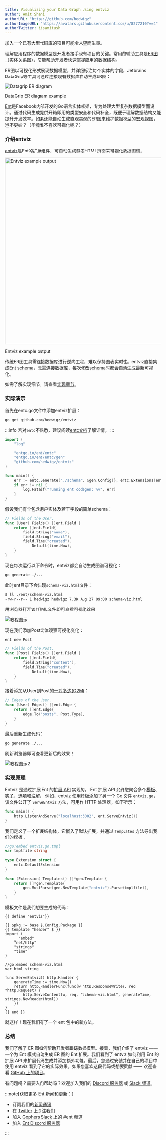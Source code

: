 ```yaml
---
title: Visualizing your Data Graph Using entviz
author: Amit Shani
authorURL: "https://github.com/hedwigz"
authorImageURL: "https://avatars.githubusercontent.com/u/8277210?v=4"
authorTwitter: itsamitush
---
```


加入一个已有大型代码库的项目可能令人望而生畏。

理解应用程序的数据模型是开发者接手现有项目的关键。常用的辅助工具是[ER图（实体关系图）](https://en.wikipedia.org/wiki/Entity%E2%80%93relationship_model)，它能帮助开发者快速掌握应用的数据结构。

ER图以可视化形式展现数据模型，并详细标注每个实体的字段。Jetbrains DataGrip等工具可通过连接现有数据库自动生成ER图：

<div style={{textAlign: 'center'}}>
  <img alt="Datagrip ER diagram" src="https://entgo.io/images/assets/entviz/datagrip_er_diagram.png" />
  <p style={{fontSize: 12}}>DataGrip ER diagram example</p>
</div>

[Ent](https://entgo.io/docs/getting-started/)是Facebook内部开发的Go语言实体框架，专为处理大型复杂数据模型而设计。通过代码生成提供开箱即用的类型安全和代码补全，既便于理解数据结构又能提升开发效率。如果还能自动生成直观美观的ER图来维护数据模型的宏观视图，岂不更妙？（毕竟谁不喜欢可视化呢？）

### 介绍entviz

[entviz](https://github.com/hedwigz/entviz)是Ent的扩展组件，可自动生成静态HTML页面来可视化数据图谱。

<div style={{textAlign: 'center'}}>
  <img width="600px" alt="Entviz example output" src="https://entgo.io/images/assets/entviz/entviz-example-visualization.png" />
  <p style={{fontSize: 12}}>Entviz example output</p>
</div>

传统ER图工具需连接数据库进行逆向工程，难以保持图表实时性。entviz直接集成Ent schema，无需连接数据库，每次修改schema时都会自动生成最新可视化。

如需了解实现细节，请查看[实现章节](#implementation)。

### 实际演示

首先在entc.go文件中添加entviz扩展：

```bash
go get github.com/hedwigz/entviz
```

:::info
若对`entc`不熟悉，建议阅读[entc文档](https://entgo.io/docs/code-gen#use-entc-as-a-package)了解详情。
:::

```go title="ent/entc.go"
import (
	"log"

	"entgo.io/ent/entc"
	"entgo.io/ent/entc/gen"
	"github.com/hedwigz/entviz"
)

func main() {
	err := entc.Generate("./schema", &gen.Config{}, entc.Extensions(entviz.Extension{}))
	if err != nil {
		log.Fatalf("running ent codegen: %v", err)
	}
}
```

假设我们有个包含用户实体及若干字段的简单schema：

```go title="ent/schema/user.go"
// Fields of the User.
func (User) Fields() []ent.Field {
	return []ent.Field{
		field.String("name"),
		field.String("email"),
		field.Time("created").
			Default(time.Now),
	}
}
```

现在每次运行以下命令时，entviz都会自动生成图谱可视化：

```bash
go generate ./...
```

此时ent目录下会出现`schema-viz.html`文件：

```bash
$ ll ./ent/schema-viz.html
-rw-r--r-- 1 hedwigz hedwigz 7.3K Aug 27 09:00 schema-viz.html
```

用浏览器打开该HTML文件即可查看可视化效果

![教程图示](https://entgo.io/images/assets/entviz/entviz-tutorial-1.png)

现在我们添加Post实体观察可视化变化：

```bash
ent new Post
```

```go title="ent/schema/post.go"
// Fields of the Post.
func (Post) Fields() []ent.Field {
	return []ent.Field{
		field.String("content"),
		field.Time("created").
			Default(time.Now),
	}
}
```

接着添加从User到Post的[一对多边(O2M)](https://entgo.io/docs/schema-edges/#o2m-two-types)：

```go title="ent/schema/post.go"
// Edges of the User.
func (User) Edges() []ent.Edge {
	return []ent.Edge{
		edge.To("posts", Post.Type),
	}
}
```

最后重新生成代码：

```bash
go generate ./...
```

刷新浏览器即可查看更新后的效果！

![教程图示2](https://entgo.io/images/assets/entviz/entviz-tutorial-2.png)

### 实现原理

Entviz 是通过扩展 Ent 的[扩展 API](https://github.com/ent/ent/blob/1304dc3d795b3ea2de7101c7ca745918def668ef/entc/entc.go#L197) 实现的。
Ent 扩展 API 允许您聚合多个[模板](https://entgo.io/docs/templates/)、[钩子](https://entgo.io/docs/hooks/)、[选项](https://entgo.io/docs/code-gen/#code-generation-options)和[注解](https://entgo.io/docs/templates/#annotations)。
例如，entviz 使用模板添加了另一个 Go 文件 `entviz.go`，该文件公开了 `ServeEntviz` 方法，可用作 HTTP 处理器，如下所示：

```go
func main() {
	http.ListenAndServe("localhost:3002", ent.ServeEntviz())
}
```

我们定义了一个扩展结构体，它嵌入了默认扩展，并通过 `Templates` 方法导出我们的模板：

```go
//go:embed entviz.go.tmpl
var tmplfile string
 
type Extension struct {
	entc.DefaultExtension
}
 
func (Extension) Templates() []*gen.Template {
	return []*gen.Template{
		gen.MustParse(gen.NewTemplate("entviz").Parse(tmplfile)),
	}
}
```

模板文件是我们想要生成的代码：

```gotemplate
{{ define "entviz"}}
 
{{ $pkg := base $.Config.Package }}
{{ template "header" $ }}
import (
	_ "embed"
	"net/http"
	"strings"
	"time"
)

//go:embed schema-viz.html
var html string

func ServeEntviz() http.Handler {
	generateTime := time.Now()
	return http.HandlerFunc(func(w http.ResponseWriter, req *http.Request) {
		http.ServeContent(w, req, "schema-viz.html", generateTime, strings.NewReader(html))
	})
}
{{ end }}
```

就这样！现在我们有了一个 ent 包中的新方法。

### 总结

我们了解了 ER 图如何帮助开发者跟踪数据模型。接着，我们介绍了 entviz —— 一个为 Ent 模式自动生成 ER 图的 Ent 扩展。我们看到了 entviz 如何利用 Ent 的扩展 API 来扩展代码生成并添加额外功能。最后，您通过安装并在自己的项目中使用 entviz 看到了它的实际效果。如果您喜欢这段代码或想要贡献 —— 欢迎查看 [GitHub 上的项目](https://github.com/hedwigz/entviz)。

有问题吗？需要入门帮助吗？欢迎加入我们的 [Discord 服务器](https://discord.gg/qZmPgTE6RX) 或 [Slack 频道](https://entgo.io/docs/slack/)。

:::note[获取更多 Ent 新闻和更新：]

- 订阅我们的[新闻通讯](https://entgo.substack.com/)
- 在 [Twitter](https://twitter.com/entgo_io) 上关注我们
- 加入 [Gophers Slack](https://entgo.io/docs/slack) 上的 #ent 频道
- 加入 [Ent Discord 服务器](https://discord.gg/qZmPgTE6RX)

:::